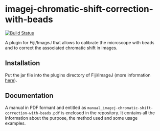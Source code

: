 # imagej-chromatic-shift-correction-with-beads

[![Build Status](https://travis-ci.org/IES-HelmholtzZentrumMunchen/imagej-chromatic-shift-correction-with-beads.svg?branch=master)](https://travis-ci.org/IES-HelmholtzZentrumMunchen/imagej-chromatic-shift-correction-with-beads)

A plugin for Fiji/ImageJ that allows to calibrate the microscope with beads and to correct the associated chromatic shift in images.

## Installation

Put the jar file into the plugins directory of Fiji/ImageJ (more information [here](https://imagej.net/Installing_3rd_party_plugins)).

## Documentation

A manual in PDF formant and entitled as `manual_imagej-chromatic-shift-correction-with-beads.pdf` is enclosed in the repository. It contains all the information about the purpose, the method used and some usage examples.
